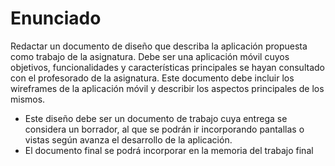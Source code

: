 # Enunciado
Redactar un documento de diseño que describa la aplicación
propuesta como trabajo de la asignatura. Debe ser una aplicación
móvil cuyos objetivos, funcionalidades y características
principales se hayan consultado con el profesorado de la
asignatura. Este documento debe incluir los wireframes de la
aplicación móvil y describir los aspectos principales de los
mismos.

<ul>
  <li>Este diseño debe ser un documento de trabajo cuya entrega se considera
un borrador, al que se podrán ir incorporando pantallas o vistas según
avanza el desarrollo de la aplicación.</li>
  <li>El documento final se podrá incorporar en la memoria del trabajo final</li>
</ul>

